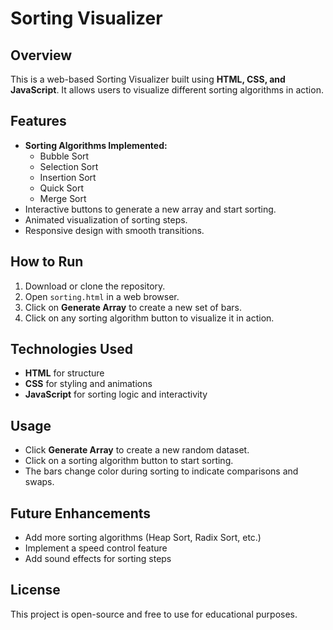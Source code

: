 # Sorting Visualizer

## Overview
This is a web-based Sorting Visualizer built using **HTML, CSS, and JavaScript**. It allows users to visualize different sorting algorithms in action.

## Features
- **Sorting Algorithms Implemented:**
  - Bubble Sort
  - Selection Sort
  - Insertion Sort
  - Quick Sort
  - Merge Sort
- Interactive buttons to generate a new array and start sorting.
- Animated visualization of sorting steps.
- Responsive design with smooth transitions.

## How to Run
1. Download or clone the repository.
2. Open `sorting.html` in a web browser.
3. Click on **Generate Array** to create a new set of bars.
4. Click on any sorting algorithm button to visualize it in action.

## Technologies Used
- **HTML** for structure
- **CSS** for styling and animations
- **JavaScript** for sorting logic and interactivity

## Usage
- Click **Generate Array** to create a new random dataset.
- Click on a sorting algorithm button to start sorting.
- The bars change color during sorting to indicate comparisons and swaps.

## Future Enhancements
- Add more sorting algorithms (Heap Sort, Radix Sort, etc.)
- Implement a speed control feature
- Add sound effects for sorting steps

## License
This project is open-source and free to use for educational purposes.


